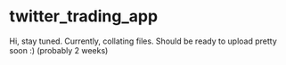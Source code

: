 # twitter_trading_app
Hi, stay tuned. 
Currently, collating files. 
Should be ready to upload pretty soon :)
(probably 2 weeks)
